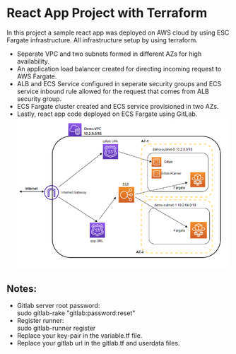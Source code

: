 # React App Project with Terraform
In this project a sample react app was deployed on AWS cloud by using ESC Fargate infrastructure. All infrastructure setup by using terraform.
- Seperate VPC and two subnets formed in different AZs for high availability.
- An application load balancer created for directing incoming request to AWS Fargate.
- ALB and ECS Service configured in seperate security groups and ECS service inbound rule allowed
  for the request that comes from ALB security group.
- ECS Fargate cluster created and ECS service provisioned in two AZs.
- Lastly, react app code deployed on ECS Fargate using GitLab.
![Skeleton](https://github.com/MiranaSGit/myReactApp/blob/main/Skeleton.png)

## Notes:
- Gitlab server root password: <br />
  sudo gitlab-rake "gitlab:password:reset"
- Register runner: <br />
  sudo gitlab-runner register
- Replace your key-pair in the variable.tf file.
- Replace your gitlab url in the gitlab.tf and userdata files.
